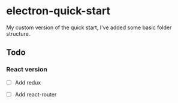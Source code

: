 # electron-quick-start

 My custom version of the quick start, I've added some basic folder structure.



## Todo

### React version
- [ ] Add redux
- [ ] Add react-router

